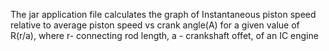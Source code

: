 The jar application file calculates the graph of Instantaneous piston speed relative to average piston speed vs crank angle(A) for a given value of R(r/a), where r- connecting rod length, a - crankshaft offet, of an IC engine
